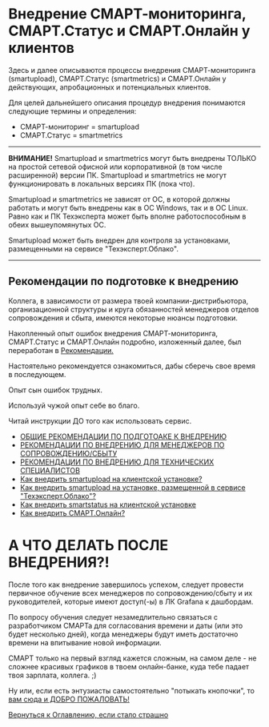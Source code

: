# Внедрение СМАРТ-мониторинга, СМАРТ.Статус и СМАРТ.Онлайн у клиентов

Здесь и далее описываются процессы внедрения СМАРТ-мониторинга (smartupload), СМАРТ.Статус (smartmetrics) и СМАРТ.Онлайн 
у действующих, апробационных и потенциальных клиентов.

Для целей дальнейшего описания процедур внедрения понимаются следующие термины и определения:
- СМАРТ-мониторинг = smartupload
- СМАРТ.Статус = smartmetrics

---

**ВНИМАНИЕ!** Smartupload и smartmetrics могут быть внедрены ТОЛЬКО на простой сетевой офисной или корпоративной (в том числе расширенной) версии ПК.
Smartupload и smartmetrics не могут функционировать в локальных версиях ПК (пока что).

Smartupload и smartmetrics не зависят от ОС, в которой должны работать и могут быть внедрены как в ОС Windows, так и в ОС Linux.
Равно как и ПК Техэксперта может быть вполне работоспособным в обеих вышеупомянутых ОС.

Smartupload может быть внедрен для контроля за установками, размещенными на сервисе "Техэксперт.Облако".

---

## Рекомендации по подготовке к внедрению

Коллега, в зависимости от размера твоей компании-дистрибьютора, организационной структуры и круга обязанностей менеджеров отделов сопровождения и сбыта,
имеются некоторые нюансы подготовки.

Накопленный опыт ошибок внедрения СМАРТ-мониторинга, СМАРТ.Статус и СМАРТ.Онлайн подробно, изложенный далее, был переработан в [Рекомендации.](057-smart-implementation-experience-manager)

Настоятельно рекомендуется ознакомиться, дабы сберечь свое время в последующем.

Опыт сын ошибок трудных.

Используй чужой опыт себе во благо.

Читай инструкции ДО того как использовать сервис.

- [ОБЩИЕ РЕКОМЕНДАЦИИ ПО ПОДГОТОАКЕ К ВНЕДРЕНИЮ](059-smart-implenetation-experience-common.md)
- [РЕКОМЕНДАЦИИ ПО ВНЕДРЕНИЮ ДЛЯ МЕНЕДЖЕРОВ ПО СОПРОВОЖДЕНИЮ/СБЫТУ](057-smart-implementation-experience-manager.md)
- [РЕКОМЕНДАЦИИ ПО ВНЕДРЕНИЮ ДЛЯ ТЕХНИЧЕСКИХ СПЕЦИАЛИСТОВ](058-smart-implementation-experience-tech.md)
- [Как внедрить smartupload на клиентской установке?](051-smartupload-implementation-windows.md)
- [Как внедрить smartupload на установке, размещенной в сервисе "Техэксперт.Облако"?](056-smartupload-implementation-TEcloud.md)
- [Как внедрить smartstatus на клиентской установке](053-smartstatus-implementation-windows.md)
- [Как внедрить СМАРТ.Онлайн?](054-smartonline-implementation.md)

# А ЧТО ДЕЛАТЬ ПОСЛЕ ВНЕДРЕНИЯ?!

После того как внедрение завершилось успехом, следует провести первичное обучение всех менеджеров по сопровождению/сбыту 
и их руководителей, которые имеют доступ(-ы) в ЛК Grafana к дашбордам.

По вопросу обучения следует незамедлительно связаться с разработчиком СМАРТа для согласования времени и даты 
(или это будет несколько дней), когда менеджеры будут иметь достаточно времени на впитывание новой информации.

СМАРТ только на первый взгляд кажется сложным, на самом деле - не сложнее красивых графиков в твоем онлайн-банке, куда тебе
падает твоя зарплата, коллега. ;)

Ну или, если есть энтузиасты самостоятельно "потыкать кнопочки", то [вам сюда и ДОБРО ПОЖАЛОВАТЬ!](060-dashboards.md)

[Вернуться к Оглавлению, если стало страшно](Readme.md)






